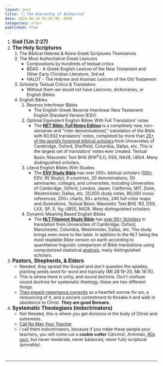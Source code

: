 ```yaml
---
layout: post
title: "🧮 The Hierarchy of Authority" 
date: 2024-06-18 02:05:00 -0500
categories: order
published: true
---
```


1. <span style="font-size:1.2em;font-weight:bold;">God (1Jn 2:27)</span>
2. <span style="font-size:1.2em;font-weight:bold;">The Holy Scriptures</span>
   1. The Biblical Hebrew & Koine Greek Scriptures Themselves
   2. The Most Authoritative Greek Lexicons
      - Compositions by hundreds of textual critics
      - BDAG - A Greek-English Lexicon of the New Testament and Other Early Christian Literature, 3rd ed.
      - HALOT - The Hebrew and Aramaic Lexicon of the Old Testament
   3. Scholarly Textual Critics & Translators
      - Without them we would not have Lexicons, dictionaries, or English Bibles.
   4. English Bibles
      1. Reverse Interlinear Bibles
         - The English-Greek Reverse Interlinear New Testament: English Standard Version (ESV)
      2. Optimal Equivalent English Bibles With Full Translators’ notes
         - The [**NET Bible: Full Notes Edition**]() is a completely new, non-sectarian and "inter-denominational," translation of the Bible with 60,932 translators’ notes, completed by more than <a href="https://netbible.com/preface/">25+ of the world’s foremost biblical scholars</a> from Universities of Cambridge, Oxford, Sheffield, Columbia, Dallas, etc. This is the largest set of translators’ notes ever created. Textual Basis: Masoretic Text BHS [B19<sup>A</sup>(L)], DSS; NA28, UBS4. Many distinguished scholars.
      3. Literal English Bibles With Studies
         - The [**ESV Study Bible**]() has over 200+ biblical scholars ([100+](https://www.esv.org/translation/) ESV; 95 Study); 9 countries, 20 denominations, 50 seminaries, colleges, and universities, including Universities of Cambridge, Oxford, London, Japan, California, MIT, Duke, Westminister, Dallas, etc. 20,000 study notes, 80,000 cross-references, 200+ charts, 50+ articles, 240 full-color maps and illustrations. Textual Basis: Masoretic Text BHS '83, DSS, LXX, SP, S, Vg; UBS5, NA28. Many distinguished scholars.
      4. Dynamic Meaning Based English Bibles
         - The [**NLT Filament Study Bible**]() has [over 90+ Scholars](https://www.tyndale.com/nlt/meet-the-scholars) in translation from Universities of Cambridge, Oxford, Manchester, Columbia, Westminster, Dallas, etc. The study brings even more to the table. In addition to the NLT being the most readable Bible version on earth according to quantitative linguistic comparison of Bible translations using computerized statistical [analysis](/assets/docs/AnalysisGBI.pdf), many distinguished scholars.
3. <span style="font-size:1.2em;font-weight:bold;">Pastors, Shepherds, & Elders</span>
   - Needed, they spread the Gospel and don't question the epistles, planting seeds word for word and topically (Mt 28:19-20; Mk 16:15).
   - This is where there is unity, and sound doctrine. Don't confuse sound doctrine for systematic theology, these are two different things.
   - [They preach repentance correctly](https://sevenshepherd.github.io/repentance/) as a heartfelt sorrow for sin, a renouncing of it, and a sincere commitment to forsake it and walk in obedience to Christ. **They are good Bereans**.
4. <span style="font-size:1.2em;font-weight:bold;">Systematic Theologians (indoctrinators)</span>
   - Not Needed, this is where you get divisions in the body of Christ and extremists.
   - [Call No Man Your Teacher](https://sevenshepherd.github.io/call-no-man-your-teacher/)
   - I call them indoctrinators, because if you make these people your teachers, you will come out a **cookie cutter** Calvinist, Arminian, [80s sect](https://sevenshepherd.github.io/free-grace-theology/), but never moderate, never balanced, never fully scriptural (provably).


<br>

---

<br>

<script>
    var refTagger = {
        settings: {
            bibleVersion: 'NLT'
        }
    }; 

    (function(d, t) {
        var n=d.querySelector('[nonce]');
        refTagger.settings.nonce = n && (n.nonce||n.getAttribute('nonce'));
        var g = d.createElement(t), s = d.getElementsByTagName(t)[0];
        g.src = 'https://api.reftagger.com/v2/RefTagger.js';
        g.nonce = refTagger.settings.nonce;
        s.parentNode.insertBefore(g, s);
    }(document, 'script'));
</script>
